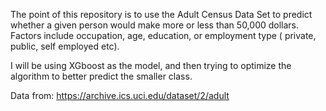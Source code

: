 The point of this repository is to use the Adult Census Data Set to predict whether a given person would make more or less than 50,000 dollars. Factors include occupation, age, education, or employment type ( private, public, self employed etc).

I will be using XGboost as the model, and then trying to optimize the algorithm to better predict the smaller class.

Data from: https://archive.ics.uci.edu/dataset/2/adult
